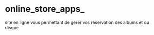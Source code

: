 # online_store_apps_
site en ligne vous permettant de gérer vos réservation des albums et ou disque 
